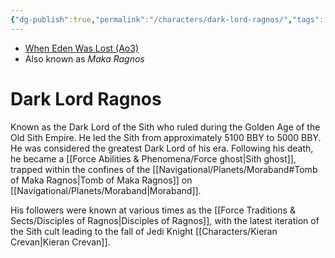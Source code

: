 ```yaml
---
{"dg-publish":true,"permalink":"/characters/dark-lord-ragnos/","tags":["unfinished","sith","forcesensitive","disciples"]}
---
```


- [When Eden Was Lost (Ao3)](https://archiveofourown.org/works/19334440/chapters/45992584)
- Also known as *Maka Ragnos*
# Dark Lord Ragnos

Known as the Dark Lord of the Sith who ruled during the Golden Age of the Old Sith Empire. He led the Sith from approximately 5100 BBY to 5000 BBY. He was considered the greatest Dark Lord of his era. Following his death, he became a [[Force Abilities & Phenomena/Force ghost\|Sith ghost]], trapped within the confines of the [[Navigational/Planets/Moraband#Tomb of Maka Ragnos\|Tomb of Maka Ragnos]] on [[Navigational/Planets/Moraband\|Moraband]]. 

His followers were known at various times as the [[Force Traditions & Sects/Disciples of Ragnos\|Disciples of Ragnos]], with the latest iteration of the Sith cult leading to the fall of Jedi Knight [[Characters/Kieran Crevan\|Kieran Crevan]].